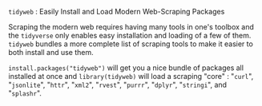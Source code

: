 
`tidyweb` : Easily Install and Load Modern Web-Scraping Packages

Scraping the modern web requires having many tools in one's toolbox and the `tidyverse` only enables easy installation and loading of a few of them. `tidyweb` bundles a more complete list of scraping tools to make it easier to both install and use them.

`install.packages("tidyweb")` will get you a nice bundle of packages all installed at once and `library(tidyweb)` will load a scraping "core" : "`curl`", "`jsonlite`", "`httr`", "`xml2`", "`rvest`", "`purrr`", "`dplyr`", "`stringi`", and "`splashr`".
